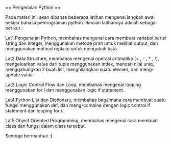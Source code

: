 == Pengenalan Python ==

Pada materi ini, akan dibahas beberapa latihan mengenai langkah awal belajar bahasa pemrograman python. Rincian latihannya adalah sebagai berikut :

Lat1.Pengenalan Python, membahas mengenai cara membuat variabel berisi string dan integer, menggunakan metode print untuk melihat output, dan menggunakan method replace untuk mengubah kata.

Lat2.Data Structure, membahas mengenai operasi aritmatika (+ , - , * , /), mengeluarkan value dari tuple menggunakan index, mencari nilai uniq, menggabungkan 2 buah list, menghilangkan suatu elemen, dan meng-update value.

Lat3.Logic Control Flow dan Loop, membahas mengenai looping menggunakan for i dan menggunakan logic if statement.

Lat4.Python List dan Dictionary, membahas bagaimana cara membuat suatu fungsi menggunakan def, dan meng-combine dengan logic control if statement dan looping for i.

Lat5.Object Oriented Programming, membahas mengenai cara membuat class dan fungsi dalam class tersebut.

Semoga bermanfaat :)
